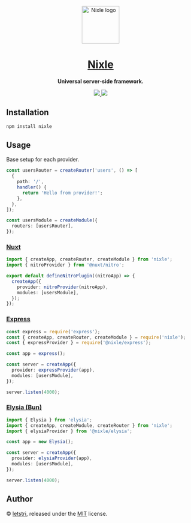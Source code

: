 <p align="center">
  <a href="https://nixle.letstri.dev" target="_blank" rel="noopener noreferrer">
    <img width="100" src="https://nixle.letstri.dev/logo.svg" alt="Nixle logo">
  </a>
</p>
<h1 align="center">
  <a href="https://nixle.letstri.dev" alt="Nixle site">Nixle</a>
</h1>
<p align="center">
  <strong>Universal server-side framework.</strong>
</p>
<p align="center">
  <a href="https://www.npmjs.com/package/nixle">
    <img src="https://img.shields.io/npm/v/nixle.svg">
  </a>
  <a href="https://nixle.letstri.dev">
    <img src="https://img.shields.io/badge/you_want-this-blue">
  </a>
</p>

## Installation

```bash
npm install nixle
```

## Usage

Base setup for each provider.

```ts
const usersRouter = createRouter('users', () => [
  {
    path: '/',
    handler() {
      return 'Hello from provider!';
    },
  },
]);

const usersModule = createModule({
  routers: [usersRouter],
});
```

### [Nuxt](https://github.com/letstri/nixle/tree/main/examples/nuxt)

```ts
import { createApp, createRouter, createModule } from 'nixle';
import { nitroProvider } from '@nuxt/nitro';

export default defineNitroPlugin((nitroApp) => {
  createApp({
    provider: nitroProvider(nitroApp),
    modules: [usersModule],
  });
});
```

### [Express](https://github.com/letstri/nixle/tree/main/examples/express)

```ts
const express = require('express');
const { createApp, createRouter, createModule } = require('nixle');
const { expressProvider } = require('@nixle/express');

const app = express();

const server = createApp({
  provider: expressProvider(app),
  modules: [usersModule],
});

server.listen(4000);
```

### [Elysia (Bun)](https://github.com/letstri/nixle/tree/main/examples/elysia)

```ts
import { Elysia } from 'elysia';
import { createApp, createModule, createRouter } from 'nixle';
import { elysiaProvider } from '@nixle/elysia';

const app = new Elysia();

const server = createApp({
  provider: elysiaProvider(app),
  modules: [usersModule],
});

server.listen(4000);
```

## Author

© [letstri](https://letstri.dev), released under the [MIT](https://github.com/letstri/nixle/blob/main/LICENSE) license.
